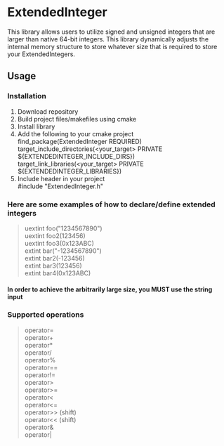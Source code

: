 # ExtendedInteger  
This library allows users to utilize signed and unsigned integers that are larger than native 64-bit integers. This library dynamically adjusts the internal memory structure to store whatever size that is required to store your ExtendedIntegers.  
## Usage  
### Installation
1. Download repository  
2. Build project files/makefiles using cmake  
3. Install library  
4. Add the following to your cmake project  
   find_package(ExtendedInteger REQUIRED)  
   target_include_directories(<your_target> PRIVATE ${EXTENDEDINTEGER_INCLUDE_DIRS})  
   target_link_libraries(<your_target> PRIVATE ${EXTENDEDINTEGER_LIBRARIES})  
5. Include header in your project  
   #include "ExtendedInteger.h"  
### Here are some examples of how to declare/define extended integers  
> uextint foo("1234567890")  
> uextint foo2(123456)  
> uextint foo3(0x123ABC)  
> extint bar("-1234567890")  
> extint bar2(-123456)  
> extint bar3(123456)  
> extint bar4(0x123ABC)  
#### In order to achieve the arbitrarily large size, you MUST use the string input
### Supported operations
> operator=  
> operator+  
> operator*  
> operator/  
> operator%  
> operator==  
> operator!=  
> operator\>  
> operator\>=  
> operator<  
> operator<=  
> operator>> (shift)  
> operator<< (shift)  
> operator&  
> operator|  
